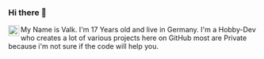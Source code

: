 ### Hi there 👋

<a href="https://discord.gg/NE2vQe6w">
  <img align="left" alt="Abhishek's Discord" width="22px" src="https://raw.githubusercontent.com/peterthehan/peterthehan/master/assets/discord.svg" />
</a>

My Name is Valk. 
I'm 17 Years old and live in Germany. 
I'm a Hobby-Dev who creates a lot of various projects here on GitHub most are Private because i'm not sure if the code will help you. 
